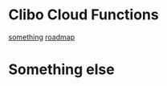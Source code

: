 # Clibo Cloud Functions
[something](https://developer.ibm.com/callforcode/)
[roadmap](https://github.com/adgregory/clibo-cloud-functions/blob/master/road-map.md)

# Something else

